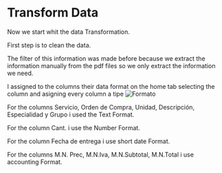   # Transform Data
  
Now we start whit the data Transformation.

First step is to clean the data.

The filter of this information was made before because we extract the information manually from the pdf files so we only extract the information we need.

I assigned to the columns their data format on the home tab selecting the column and asigning every column a tipe
![Formato](https://github.com/ReneMtz0422/Data-Analysis-Test/assets/158523436/72a87b8b-8eea-4c6d-aa12-22636e76a68a)


For the columns Servicio, Orden de Compra, Unidad, Descripción, Especialidad y Grupo i used the Text Format.

For the column Cant. i use the Number Format.

For the column Fecha de entrega i use short date Format.

For the columns M.N. Prec, M.N.Iva, M.N.Subtotal, M.N.Total i use accounting Format.

